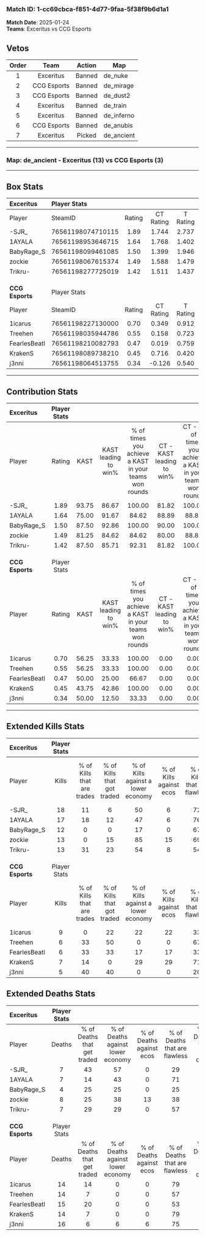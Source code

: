 ### Match ID: 1-cc69cbca-f851-4d77-9faa-5f38f9b6d1a1  
**Match Date**: 2025-01-24  
**Teams**: Exceritus vs CCG Esports  

## Vetos  

| Order | Team | Action | Map |
| :---: | :--: | :----: | --- |
| 1 | Exceritus | Banned | de_nuke |
| 2 | CCG Esports | Banned | de_mirage |
| 3 | CCG Esports | Banned | de_dust2 |
| 4 | Exceritus | Banned | de_train |
| 5 | Exceritus | Banned | de_inferno |
| 6 | CCG Esports | Banned | de_anubis |
| 7 | Exceritus | Picked | de_ancient |

---  

### **Map**: de_ancient - Exceritus (13) vs CCG Esports (3)  
---  

## Box Stats  

| **Exceritus**   | Player Stats      |        |           |          |       |       |       |         |        |      |     |
| :- | :- | :-: | :-: | :-: | :-: | :-: | :-: | :-: | :-: | :-: | :-: |
| Player          | SteamID           | Rating | CT Rating | T Rating | KAST  |  ADR  | Kills | Assists | Deaths | K/D  | HS% |
| -SJR_           | 76561198074710115 |  1.89  |   1.744   |  2.737   | 93.75 | 111.0 |  18   |    8    |   7    | 2.57 | 44  |
| 1AYALA          | 76561198953646715 |  1.64  |   1.768   |  1.402   | 75.00 | 97.5  |  17   |    6    |   7    | 2.43 | 17  |
| BabyRage_S      | 76561198099461085 |  1.50  |   1.399   |  1.946   | 87.50 | 81.7  |  12   |    4    |   4    | 3.00 | 66  |
| zockie          | 76561198067615374 |  1.49  |   1.588   |  1.479   | 81.25 | 108.6 |  13   |    9    |   8    | 1.63 | 38  |
| Trikru-         | 76561198277725019 |  1.42  |   1.511   |  1.437   | 87.50 | 71.1  |  13   |    4    |   7    | 1.86 | 23  |
|                 |                   |        |           |          |       |       |       |         |        |      |     |
|                 |                   |        |           |          |       |       |       |         |        |      |     |
|                 |                   |        |           |          |       |       |       |         |        |      |     |
| **CCG Esports** | Player Stats      |        |           |          |       |       |       |         |        |      |     |
| Player          | SteamID           | Rating | CT Rating | T Rating | KAST  |  ADR  | Kills | Assists | Deaths | K/D  | HS% |
| 1icarus         | 76561198227130000 |  0.70  |   0.349   |  0.912   | 56.25 | 62.5  |   9   |    2    |   14   | 0.64 | 44  |
| Treehen         | 76561198035944786 |  0.55  |   0.158   |  0.723   | 56.25 | 59.5  |   6   |    4    |   14   | 0.43 | 33  |
| FearlesBeatl    | 76561198210082793 |  0.47  |   0.019   |  0.759   | 50.00 | 62.8  |   6   |    3    |   15   | 0.40 | 50  |
| KrakenS         | 76561198089738210 |  0.45  |   0.716   |  0.420   | 43.75 | 43.8  |   7   |    2    |   14   | 0.50 | 57  |
| j3nni           | 76561198064513755 |  0.34  |  -0.126   |  0.540   | 50.00 | 49.1  |   5   |    3    |   16   | 0.31 | 80  |
---  

## Contribution Stats  

| **Exceritus**   | Player Stats |       |                      |                                                        |                           |                                                             |                          |                                                            |
| :- | :-: | :-: | :-: | :-: | :-: | :-: | :-: | :-: |
| Player          |    Rating    | KAST  | KAST leading to win% | % of times you achieve a KAST in your teams won rounds | CT - KAST leading to win% | CT - % of times you achieve a KAST in your teams won rounds | T - KAST leading to win% | T - % of times you achieve a KAST in your teams won rounds |
| -SJR_           |     1.89     | 93.75 |        86.67         |                         100.00                         |           81.82           |                           100.00                            |          100.00          |                           100.00                           |
| 1AYALA          |     1.64     | 75.00 |        91.67         |                         84.62                          |           88.89           |                            88.89                            |          100.00          |                           75.00                            |
| BabyRage_S      |     1.50     | 87.50 |        92.86         |                         100.00                         |           90.00           |                           100.00                            |          100.00          |                           100.00                           |
| zockie          |     1.49     | 81.25 |        84.62         |                         84.62                          |           80.00           |                            88.89                            |          100.00          |                           75.00                            |
| Trikru-         |     1.42     | 87.50 |        85.71         |                         92.31                          |           81.82           |                           100.00                            |          100.00          |                           75.00                            |
|                 |              |       |                      |                                                        |                           |                                                             |                          |                                                            |
|                 |              |       |                      |                                                        |                           |                                                             |                          |                                                            |
|                 |              |       |                      |                                                        |                           |                                                             |                          |                                                            |
| **CCG Esports** | Player Stats |       |                      |                                                        |                           |                                                             |                          |                                                            |
| Player          |    Rating    | KAST  | KAST leading to win% | % of times you achieve a KAST in your teams won rounds | CT - KAST leading to win% | CT - % of times you achieve a KAST in your teams won rounds | T - KAST leading to win% | T - % of times you achieve a KAST in your teams won rounds |
| 1icarus         |     0.70     | 56.25 |        33.33         |                         100.00                         |           0.00            |                            0.00                             |          42.86           |                           100.00                           |
| Treehen         |     0.55     | 56.25 |        33.33         |                         100.00                         |           0.00            |                            0.00                             |          37.50           |                           100.00                           |
| FearlesBeatl    |     0.47     | 50.00 |        25.00         |                         66.67                          |           0.00            |                            0.00                             |          28.57           |                           66.67                            |
| KrakenS         |     0.45     | 43.75 |        42.86         |                         100.00                         |           0.00            |                            0.00                             |          75.00           |                           100.00                           |
| j3nni           |     0.34     | 50.00 |        12.50         |                         33.33                          |           0.00            |                            0.00                             |          14.29           |                           33.33                            |
---  

## Extended Kills Stats  

| **Exceritus**   | Player Stats |                            |                            |                                    |                         |                              |                                 |                                       |                    |           |
| :- | :-: | :-: | :-: | :-: | :-: | :-: | :-: | :-: | :-: | :-: |
| Player          |    Kills     | % of Kills that are trades | % of Kills that got traded | % of Kills against a lower economy | % of Kills against ecos | % of Kills that are flawless | % of Kills that are close duels | % of Kills that are assisted by flash | Pistol Round Kills | AWP Kills |
| -SJR_           |      18      |             11             |             6              |                 50                 |            6            |              72              |                6                |                  11                   |         0          |     5     |
| 1AYALA          |      17      |             18             |             12             |                 47                 |            6            |              76              |               12                |                   0                   |         0          |     0     |
| BabyRage_S      |      12      |             0              |             0              |                 17                 |            0            |              67              |                0                |                   8                   |         0          |     4     |
| zockie          |      13      |             0              |             15             |                 85                 |           15            |              69              |                8                |                  15                   |         0          |     0     |
| Trikru-         |      13      |             31             |             23             |                 54                 |            8            |              54              |               15                |                   0                   |         5          |     1     |
|                 |              |                            |                            |                                    |                         |                              |                                 |                                       |                    |           |
|                 |              |                            |                            |                                    |                         |                              |                                 |                                       |                    |           |
|                 |              |                            |                            |                                    |                         |                              |                                 |                                       |                    |           |
| **CCG Esports** | Player Stats |                            |                            |                                    |                         |                              |                                 |                                       |                    |           |
| Player          |    Kills     | % of Kills that are trades | % of Kills that got traded | % of Kills against a lower economy | % of Kills against ecos | % of Kills that are flawless | % of Kills that are close duels | % of Kills that are assisted by flash | Pistol Round Kills | AWP Kills |
| 1icarus         |      9       |             0              |             22             |                 22                 |           22            |              33              |               22                |                   0                   |         0          |     2     |
| Treehen         |      6       |             33             |             50             |                 0                  |            0            |              67              |               33                |                   0                   |         0          |     0     |
| FearlesBeatl    |      6       |             33             |             33             |                 17                 |           17            |              33              |               33                |                  17                   |         0          |     0     |
| KrakenS         |      7       |             14             |             0              |                 29                 |           29            |              71              |               14                |                   0                   |         0          |     3     |
| j3nni           |      5       |             40             |             40             |                 0                  |            0            |              20              |               20                |                  20                   |         0          |     0     |
## Extended Deaths Stats  

| **Exceritus**   | Player Stats |                             |                                   |                          |                               |                            |                           |               |
| :- | :-: | :-: | :-: | :-: | :-: | :-: | :-: | :-: |
| Player          |    Deaths    | % of Deaths that get traded | % of Deaths against lower economy | % of Deaths against ecos | % of Deaths that are flawless | % of Deaths that are close | % of Deaths while blinded | Deaths to AWP |
| -SJR_           |      7       |             43              |                57                 |            0             |              29               |             57             |             0             |       0       |
| 1AYALA          |      7       |             14              |                43                 |            0             |              71               |             0              |            14             |       0       |
| BabyRage_S      |      4       |             25              |                25                 |            0             |              25               |             75             |             0             |       0       |
| zockie          |      8       |             25              |                38                 |            13            |              38               |             13             |             0             |       0       |
| Trikru-         |      7       |             29              |                29                 |            0             |              57               |             0              |            14             |       0       |
|                 |              |                             |                                   |                          |                               |                            |                           |               |
|                 |              |                             |                                   |                          |                               |                            |                           |               |
|                 |              |                             |                                   |                          |                               |                            |                           |               |
| **CCG Esports** | Player Stats |                             |                                   |                          |                               |                            |                           |               |
| Player          |    Deaths    | % of Deaths that get traded | % of Deaths against lower economy | % of Deaths against ecos | % of Deaths that are flawless | % of Deaths that are close | % of Deaths while blinded | Deaths to AWP |
| 1icarus         |      14      |             14              |                 0                 |            0             |              79               |             7              |             7             |       1       |
| Treehen         |      14      |              7              |                 0                 |            0             |              57               |             14             |             7             |       1       |
| FearlesBeatl    |      15      |             20              |                 0                 |            0             |              53               |             13             |             0             |       1       |
| KrakenS         |      14      |              7              |                 0                 |            0             |              79               |             0              |             7             |       1       |
| j3nni           |      16      |              6              |                 6                 |            6             |              75               |             6              |            13             |       1       |

